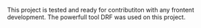 This project is tested and ready for contributiton with any frontent development. The powerfull tool DRF was used on this project.
